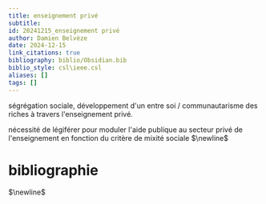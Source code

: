 ```yaml
---
title: enseignement privé
subtitle:
id: 20241215_enseignement privé
author: Damien Belvèze
date: 2024-12-15
link_citations: true
bibliography: biblio/Obsidian.bib
biblio_style: csl\ieee.csl
aliases: []
tags: []
---
```

ségrégation sociale, développement d'un entre soi / communautarisme des riches à travers l'enseignement privé. 

nécessité de légiférer pour moduler l'aide publique au secteur privé de l'enseignement en fonction du critère de mixité sociale 
$\newline$
# bibliographie
$\newline$






